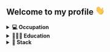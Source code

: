 <h2>Welcome to my profile <img src="https://raw.githubusercontent.com/ABSphreak/ABSphreak/master/gifs/Hi.gif" width="25px"></h2>

<details><summary><b>💻 Occupation</b></summary>
    <br/>
    <p>Software Developer</p>
</details>

<details><summary><b>👩🏻‍🎓 Education</b></summary>
    <br/>
    <p>Master's in Computer and Information Science</p>
</details>

<details><summary><b>🚀 Stack</b></summary>
    <br/>
    <p>
        <a href="https://skillicons.dev/" target="_blank">
            <img align="center" src="https://skillicons.dev/icons?i=go,python,git,postman,html,css" />
        </a>
    </p>
</details>
